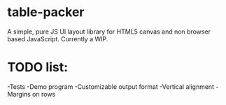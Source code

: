 table-packer
============

A simple, pure JS UI layout library for HTML5 canvas and non browser based
JavaScript. Currently a WIP. 

TODO list:
============
-Tests
-Demo program
-Customizable output format
-Vertical alignment
-Margins on rows
